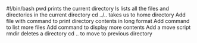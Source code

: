  #!/bin/bash
pwd prints the current directory
ls lists all the files and directories in the current directory
cd ../.. takes us to home directory
Add file with command to print directory contents in long format
Add command to list more files
Add command to display more contents
Add a move script
rmdir deletes a directory
cd .. to move to previous directory
